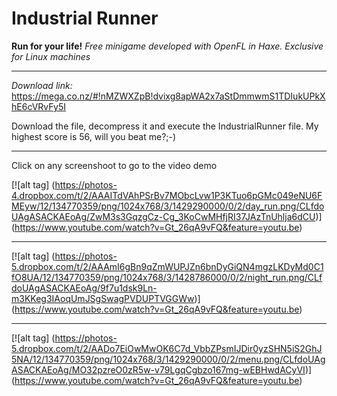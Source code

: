Industrial Runner
==================================================
**Run for your life!**
*Free minigame developed with OpenFL in Haxe. Exclusive for Linux machines*

***

*Download link:*
        https://mega.co.nz/#!nMZWXZpB!dvixg8apWA2x7aStDmmwmS1TDIukUPkXhE6cVRvFy5I
 

Download the file, decompress it and execute the IndustrialRunner file.
My highest score is 56, will you beat me?;-)

***

Click on any screenshoot to go to the video demo

[![alt tag] (https://photos-4.dropbox.com/t/2/AAAITdVAhPSrBv7MObcLvw1P3KTuo6pGMc049eNU6FMEyw/12/134770359/png/1024x768/3/1429290000/0/2/day_run.png/CLfdoUAgASACKAEoAg/ZwM3s3GqzgCz-Cg_3KoCwMHfjRI37JAzTnUhlja6dCU)] (https://www.youtube.com/watch?v=Gt_26qA9vFQ&feature=youtu.be)

***

[![alt tag] (https://photos-5.dropbox.com/t/2/AAAmI6gBn9qZmWUPJZn6bnDyGiQN4mgzLKDyMd0C1fO8UA/12/134770359/png/1024x768/3/1428786000/0/2/night_run.png/CLfdoUAgASACKAEoAg/9f7u1dsk9Ln-m3KKeg3IAoqUmJSgSwagPVDUPTVGGWw)] (https://www.youtube.com/watch?v=Gt_26qA9vFQ&feature=youtu.be)

***

[![alt tag] (https://photos-5.dropbox.com/t/2/AADo7EiOwMwOK6C7d_VbbZPsmIJDir0yzSHN5iS2GhJ5NA/12/134770359/png/1024x768/3/1429290000/0/2/menu.png/CLfdoUAgASACKAEoAg/MO32pzreO0zR5w-v79LgqCgbzo167mg-wEBHwdACyVI)] (https://www.youtube.com/watch?v=Gt_26qA9vFQ&feature=youtu.be)
